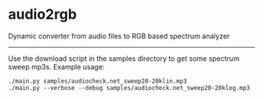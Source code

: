 # audio2rgb
Dynamic converter from audio files to RGB based spectrum analyzer

---

Use the download script in the samples directory to get some spectrum sweep mp3s. Example usage:
```
./main.py samples/audiocheck.net_sweep20-20klin.mp3
./main.py --verbose --debug samples/audiocheck.net_sweep20-20klog.mp3
```
